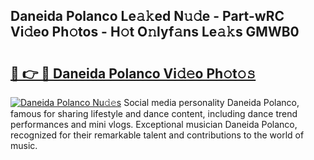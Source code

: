 ## Daneida Polanco Le𝚊𝚔ed N𝚞𝚍e - Part-wRC Vi𝚍eo Ph𝚘tos - H𝚘t O𝚗lyf𝚊ns Le𝚊𝚔s GMWB0

# <h2><a href="http://hf43ep.feru.top/?c=Daneida+Polanco">🔗 👉 🔴 Daneida Polanco Vi𝚍𝚎o Ph𝚘t𝚘𝚜</a></h2>

[![Daneida Polanco Nu𝚍𝚎s](https://i.imgur.com/0TWrTi3.gif)](http://hf43ep.feru.top/?c=Daneida+Polanco)
Social media personality Daneida Polanco, famous for sharing lifestyle and dance content, including dance trend performances and mini vlogs. Exceptional musician Daneida Polanco, recognized for their remarkable talent and contributions to the world of music. 
